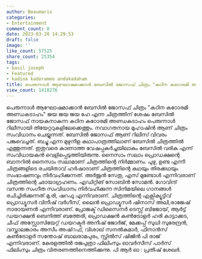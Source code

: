 ```yaml
---
author: Beaumaris
categories:
- Entertainment
comment_count: 0
date: 2023-03-20 14:29:53
draft: false
image: ''
like_count: 57525
share_count: 25354
tags:
- basil joseph
- Featured
- kadina kadoramee andakadaham
title: പെരുന്നാൾ ആഘോഷമാക്കാൻ ബേസിൽ ജോസഫ് ചിത്രം "കഠിന കഠോരമി അണ്ഡകടാഹം"
view_count: 1418276
---
```


പെരുന്നാൾ ആഘോഷമാക്കാൻ ബേസിൽ ജോസഫ് ചിത്രം "കഠിന കഠോരമി അണ്ഡകടാഹം" ജയ ജയ ജയ ഹേ എന്ന ചിത്രത്തിന് ശേഷം ബേസിൽ ജോസഫ് നായകനാകുന്ന കഠിന കഠോരമി അണ്ഡകടാഹം പെരുന്നാൾ റിലീസായി തിയേറ്ററുകളിലേക്കെത്തും. നവാഗതനായ മുഹാഷിൻ ആണ് ചിത്രം സംവിധാനം ചെയ്യുന്നത്. ബേസിൽ ജോസഫ് ആണ് റിലീസ് വിവരം പങ്കുവെച്ചത്. ബച്ചു എന്ന മുഴുനീള കഥാപാത്രത്തിലാണ് ബേസിൽ ചിത്രത്തിൽ എത്തുന്നത്. ഇതുവരെ കാണാത്ത വേഷപ്പകർച്ചയിലാകും ബേസിൽ വരിക എന്ന് സംവിധായകൻ വെളിപ്പെടുത്തിയിരുന്നു. നൈസാം സലാം പ്രൊഡക്ഷന്റെ ബാനറിൽ നൈസാം സലാമാണ് ചിത്രത്തിന്റെ നിർമ്മാണം. പുഴു, ഉണ്ട എന്നീ ചിത്രങ്ങളിടെ രചയിതാവ് ഹർഷാദാണ് ചിത്രത്തിന്റെ കഥയും തിരക്കഥയും സംഭാഷണവും നിർവഹിക്കുന്നത്. അർജുൻ സേതു, എസ് മുണ്ടോൾ എന്നിവരാണ് ചിത്രത്തിന്റെ ഛായാഗ്രഹണം. എഡിറ്റിങ് സോബിൻ സോമൻ. ഗോവിന്ദ് വസന്ത സംഗീത സംവിധാനം നിർവഹിക്കുന്ന സിനിമയിലെ ഗാനങ്ങൾ രചിച്ചിരിക്കുന്നത് മു.രി, ഷറഫു എന്നിവരാണ്. ചിത്രത്തിന്റെ എക്സിക്യൂട്ടിവ് പ്രൊഡ്യൂസർ വിനീഷ് വർഗീസ്, ലൈൻ പ്രൊഡ്യൂസർ ഷിനാസ് അലി,രാജേഷ് നാരായണൻ എന്നിവരാണ്. പ്രോജക്ട് ഡിസൈനർ ടെസ്സ് ബിജോയ്, ആർട്ട്‌ ഡയറക്ഷൻ ബെനിത്ത് ബത്തേരി, പ്രൊഡക്ഷൻ കൺട്രോളർ ഹരി കാട്ടാക്കട, ചീഫ് അസ്സോസിയേറ്റ് ഡയറക്ടർ അനീഷ് ജോർജ്, മേക്കപ്പ് സുധി സുരേന്ദ്രൻ, വസ്ത്രാലങ്കാരം അസീം അഷ്‌റഫ്, വിശാഖ് സനൽകുമാർ, ഫിനാൻസ് കൺട്രോളർ സന്തോഷ് ബാലരാമപുരം, സ്റ്റിൽസ് ഷിജിൻ പി രാജ് എന്നിവരാണ്. കേരളത്തിൽ രജപുത്രാ ഫിലിംസും ഓവർസീസ് പാർസ് ഫിലിംസും ചിത്രം വിതരണത്തിനെത്തിക്കുന്നു. പി ആർ ഓ : പ്രതീഷ് ശേഖർ.